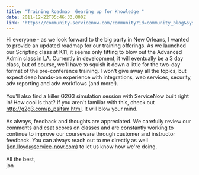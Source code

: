 ```yaml
---
title: "Training Roadmap  Gearing up for Knowledge "
date: 2011-12-22T05:46:33.000Z
link: "https://community.servicenow.com/community?id=community_blog&sys_id=ecfc62a5dbd0dbc01dcaf3231f9619aa"
---
```

<p>Hi everyone - as we look forward to the big party in New Orleans, I wanted to provide an updated roadmap for our training offerings. As we launched our Scripting class at K11, it seems only fitting to blow out the Advanced Admin class in LA. Currently in development, it will eventually be a 3 day class, but of course, we'll have to squish it down a little for the two-day format of the pre-conference training. I won't give away all the topics, but expect deep hands-on experience with integrations, web services, security, adv reporting and adv workflows (and more!). <br/><br/><span>You'll also find a killer G2G3 simulation session with ServiceNow built right in! How cool is that? If you aren't familiar with this, check out </span><a title="k-external-small" class="jive-link-external-small" href="http://g2g3.com/p_psitsm.html" rel="nofollow" target="_blank">http://g2g3.com/p_psitsm.html</a><span>. It will blow your mind.</span><br/><br/><span>As always, feedback and thoughts are appreciated. We carefully review our comments and csat scores on classes and are constantly working to continue to improve our courseware through customer and instructor feedback. You can always reach out to me directly as well (</span><a title="k-email-small" class="jive-link-email-small" href="mailto:jon.lloyd@service-now.com">jon.lloyd@service-now.com</a><span>) to let us know how we're doing. </span><br/><br/>All the best,<br/>jon</p>